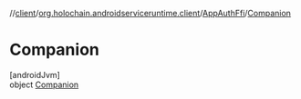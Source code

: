 //[client](../../../../index.md)/[org.holochain.androidserviceruntime.client](../../index.md)/[AppAuthFfi](../index.md)/[Companion](index.md)

# Companion

[androidJvm]\
object [Companion](index.md)